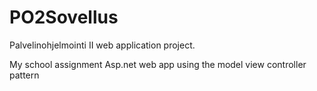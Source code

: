 # PO2Sovellus
Palvelinohjelmointi II web application project.

My school assignment Asp.net web app using the model view controller pattern
